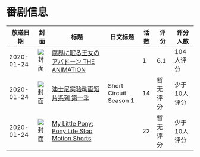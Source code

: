 # 番剧信息

|放送日期|封面|标题|日文标题|话数|评分|评分人数|
|---|---|---|---|---|---|---|
|2020-01-24|![封面](https://bangumi.tv/img/no_icon_subject.png)|[腐界に眠る王女のアバドーン THE ANIMATION](https://bangumi.tv/subject/299434)||1|6.1|104人评分|
|2020-01-24|![封面](https://lain.bgm.tv/pic/cover/c/80/b5/316827_AxP2O.jpg)|[迪士尼实验动画短片系列 第一季](https://bangumi.tv/subject/316827)|Short Circuit Season 1|14|暂无评分|少于10人评分|
|2020-01-24|![封面](https://lain.bgm.tv/pic/cover/c/67/bc/419827_05veG.jpg)|[My Little Pony: Pony Life Stop Motion Shorts](https://bangumi.tv/subject/419827)||22|暂无评分|少于10人评分|
